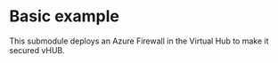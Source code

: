 # Basic example

This submodule deploys an Azure Firewall in the Virtual Hub to make it secured vHUB.

